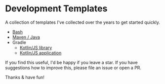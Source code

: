 # Development Templates

A collection of templates I've collected over the years to get started quickly. 

- [Bash](bash/)
- [Maven / Java](maven/java/)
- Gradle
    + [Kotlin/JS library](gradle/kotlinjs/lib)
    + [Kotlin/JS application](gradle/kotlinjs/app) 

If you find this useful, I'd be happy if you leave a star. If you have suggestions how to improve this, please file an issue or open a PR.

Thanks & have fun!
